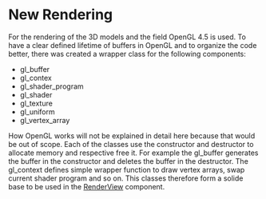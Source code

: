 # New Rendering
For the rendering of the 3D models and the field OpenGL 4.5 is used.
To have a clear defined lifetime of buffers in OpenGL and to organize the code better, there was created a wrapper class for the following components:
- gl_buffer
- gl_contex
- gl_shader_program
- gl_shader
- gl_texture
- gl_uniform
- gl_vertex_array

How OpenGL works will not be explained in detail here because that would be out of scope. Each of the classes use the constructor and destructor to allocate memory and respective free it. For example the gl_buffer generates the buffer in the constructor and deletes the buffer in the destructor. The gl_context defines simple wrapper function to draw vertex arrays, swap current shader program and so on.
This classes therefore form a solide base to be used in the [RenderView](../render_view/README.md) component.